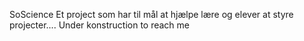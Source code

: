 SoScience
Et project som har til mål at hjælpe lære og elever at styre projecter....
Under konstruction
to reach me
